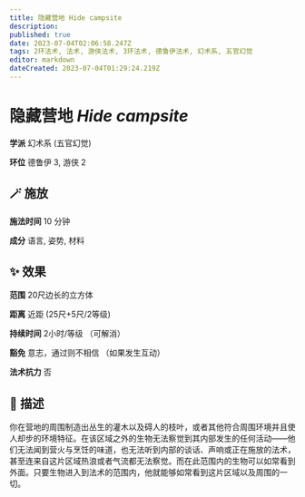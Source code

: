 ```yaml
---
title: 隐藏营地 Hide campsite
description: 
published: true
date: 2023-07-04T02:06:58.247Z
tags: 2环法术, 法术, 游侠法术, 3环法术, 德鲁伊法术, 幻术系, 五官幻觉
editor: markdown
dateCreated: 2023-07-04T01:29:24.219Z
---
```


# **隐藏营地** *Hide campsite*

**学派** 幻术系 (五官幻觉) 

**环位** 德鲁伊 3, 游侠 2

## 🪄 施放

**施法时间** 10 分钟

**成分** 语言, 姿势, 材料

## ✨ 效果  

**范围** 20尺边长的立方体

**距离** 近距 (25尺+5尺/2等级)  

**持续时间** 2小时/等级 （可解消） 

**豁免** 意志，通过则不相信 （如果发生互动）

**法术抗力** 否

## 📖 描述

你在营地的周围制造出丛生的灌木以及碍人的枝叶，或者其他符合周围环境并且使人却步的环境特征。在该区域之外的生物无法察觉到其内部发生的任何活动——他们无法闻到营火与烹饪的味道，也无法听到内部的谈话、声响或正在施放的法术，甚至连来自这片区域热浪或者气流都无法察觉。而在此范围内的生物可以如常看到外面。只要生物进入到法术的范围内，他就能够如常看到这片区域以及周围的一切。
    